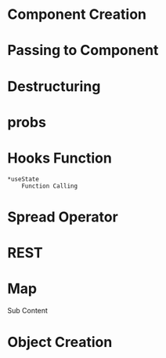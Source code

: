 # Component Creation
# Passing to Component
# Destructuring
# probs
# Hooks Function
    *useState
        Function Calling 
# Spread Operator
# REST
# Map

Sub Content
# Object Creation